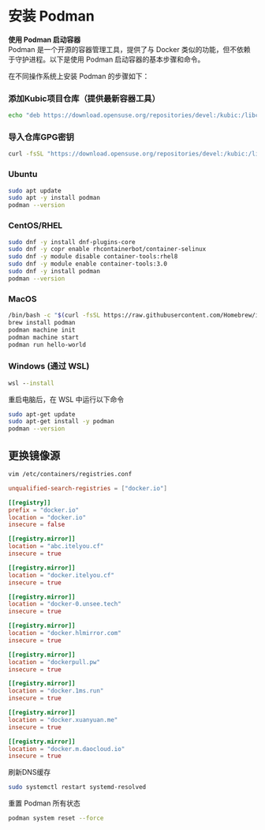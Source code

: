# 安装 Podman

**使用 Podman 启动容器**  
Podman 是一个开源的容器管理工具，提供了与 Docker 类似的功能，但不依赖于守护进程。以下是使用 Podman 启动容器的基本步骤和命令。  

在不同操作系统上安装 Podman 的步骤如下：  

### 添加Kubic项目仓库（提供最新容器工具）
```bash
echo "deb https://download.opensuse.org/repositories/devel:/kubic:/libcontainers:/stable/xUbuntu_$(lsb_release -rs)/ /" | sudo tee /etc/apt/sources.list.d/devel:kubic:libcontainers:stable.list
```

### 导入仓库GPG密钥
```bash
curl -fsSL "https://download.opensuse.org/repositories/devel:/kubic:/libcontainers:/stable/xUbuntu_$(lsb_release -rs)/Release.key" | sudo gpg --dearmor | sudo tee /etc/apt/trusted.gpg.d/libcontainers.gpg > /dev/null
```

### Ubuntu
```bash
sudo apt update
sudo apt -y install podman
podman --version
```

### CentOS/RHEL
```bash
sudo dnf -y install dnf-plugins-core
sudo dnf -y copr enable rhcontainerbot/container-selinux
sudo dnf -y module disable container-tools:rhel8
sudo dnf -y module enable container-tools:3.0
sudo dnf -y install podman
podman --version
```

### MacOS
```bash
/bin/bash -c "$(curl -fsSL https://raw.githubusercontent.com/Homebrew/install/HEAD/install.sh)"
brew install podman
podman machine init
podman machine start
podman run hello-world
```

### Windows (通过 WSL)
```bat
wsl --install
```
重启电脑后，在 WSL 中运行以下命令  
```bash
sudo apt-get update
sudo apt-get install -y podman
podman --version
```

## 更换镜像源
```bash
vim /etc/containers/registries.conf
```
```conf
unqualified-search-registries = ["docker.io"]

[[registry]]
prefix = "docker.io"
location = "docker.io"
insecure = false

[[registry.mirror]]
location = "abc.itelyou.cf"
insecure = true

[[registry.mirror]]
location = "docker.itelyou.cf"
insecure = true

[[registry.mirror]]
location = "docker-0.unsee.tech"
insecure = true

[[registry.mirror]]
location = "docker.hlmirror.com"
insecure = true

[[registry.mirror]]
location = "dockerpull.pw"
insecure = true

[[registry.mirror]]
location = "docker.1ms.run"
insecure = true

[[registry.mirror]]
location = "docker.xuanyuan.me"
insecure = true

[[registry.mirror]]
location = "docker.m.daocloud.io"
insecure = true
```

刷新DNS缓存
```bash
sudo systemctl restart systemd-resolved
```

重置 Podman 所有状态
```bash
podman system reset --force
```
